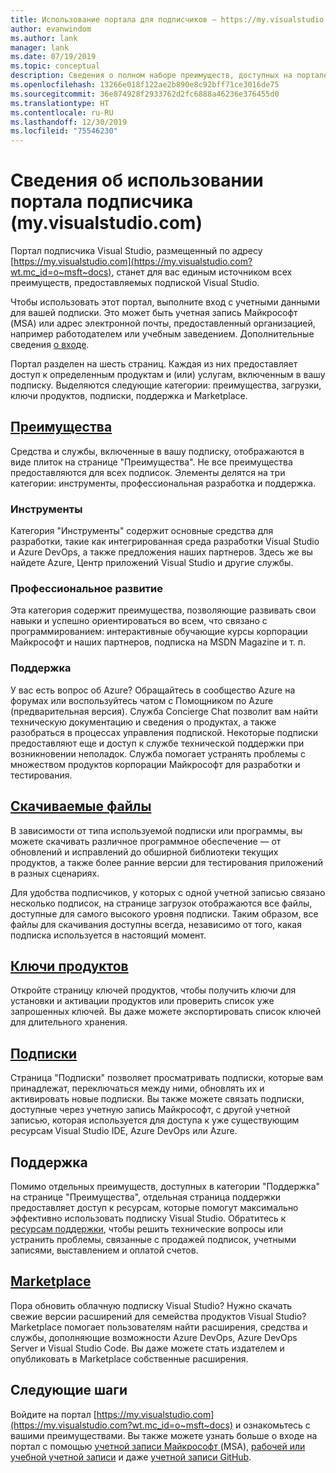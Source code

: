 ```yaml
---
title: Использование портала для подписчиков — https://my.visualstudio.com  | Документы Майкрософт
author: evanwindom
ms.author: lank
manager: lank
ms.date: 07/19/2019
ms.topic: conceptual
description: Сведения о полном наборе преимуществ, доступных на портале подписок Visual Studio
ms.openlocfilehash: 13266e018f122ae2b890e8c92bff71ce3016de75
ms.sourcegitcommit: 36e874928f2933762d2fc6888a46236e376455d0
ms.translationtype: HT
ms.contentlocale: ru-RU
ms.lasthandoff: 12/30/2019
ms.locfileid: "75546230"
---
```

# <a name="using-the-subscriber-portal---myvisualstudiocom"></a>Сведения об использовании портала подписчика (my.visualstudio.com)

Портал подписчика Visual Studio, размещенный по адресу [https://my.visualstudio.com](https://my.visualstudio.com?wt.mc_id=o~msft~docs), станет для вас единым источником всех преимуществ, предоставляемых подпиской Visual Studio.

Чтобы использовать этот портал, выполните вход с учетными данными для вашей подписки.  Это может быть учетная запись Майкрософт (MSA) или адрес электронной почты, предоставленный организацией, например работодателем или учебным заведением.  Дополнительные сведения [о входе](signing-in.md).

Портал разделен на шесть страниц.  Каждая из них предоставляет доступ к определенным продуктам и (или) услугам, включенным в вашу подписку.  Выделяются следующие категории: преимущества, загрузки, ключи продуктов, подписки, поддержка и Marketplace.

## <a name="benefitshttpsmyvisualstudiocombenefitswtmc_idomsftdocs"></a>[Преимущества](https://my.visualstudio.com/benefits?wt.mc_id=o~msft~docs)
Средства и службы, включенные в вашу подписку, отображаются в виде плиток на странице "Преимущества".  Не все преимущества предоставляются для всех подписок. Элементы делятся на три категории:  инструменты, профессиональная разработка и поддержка.  

### <a name="tools"></a>Инструменты
Категория "Инструменты" содержит основные средства для разработки, такие как интегрированная среда разработки Visual Studio и Azure DevOps, а также предложения наших партнеров.  Здесь же вы найдете Azure, Центр приложений Visual Studio и другие службы.

### <a name="professional-development"></a>Профессиональное развитие
Эта категория содержит преимущества, позволяющие развивать свои навыки и успешно ориентироваться во всем, что связано с программированием: интерактивные обучающие курсы корпорации Майкрософт и наших партнеров, подписка на MSDN Magazine и т. п.

### <a name="support"></a>Поддержка
У вас есть вопрос об Azure?  Обращайтесь в сообщество Azure на форумах или воспользуйтесь чатом с Помощником по Azure (предварительная версия).  Служба Concierge Chat позволит вам найти техническую документацию и сведения о продуктах, а также разобраться в процессах управления подпиской.  Некоторые подписки предоставляют еще и доступ к службе технической поддержки при возникновении неполадок. Служба помогает устранять проблемы с множеством продуктов корпорации Майкрософт для разработки и тестирования.

## <a name="downloadshttpsmyvisualstudiocomdownloadswtmc_idomsftdocs"></a>[Скачиваемые файлы](https://my.visualstudio.com/downloads?wt.mc_id=o~msft~docs)
В зависимости от типа используемой подписки или программы, вы можете скачивать различное программное обеспечение — от обновлений и исправлений до обширной библиотеки текущих продуктов, а также более ранние версии для тестирования приложений в разных сценариях.

Для удобства подписчиков, у которых с одной учетной записью связано несколько подписок, на странице загрузок отображаются все файлы, доступные для самого высокого уровня подписки.  Таким образом, все файлы для скачивания доступны всегда, независимо от того, какая подписка используется в настоящий момент.

## <a name="product-keyshttpsmyvisualstudiocomproductkeyswtmc_idomsftdocs"></a>[Ключи продуктов](https://my.visualstudio.com/productkeys?wt.mc_id=o~msft~docs)
Откройте страницу ключей продуктов, чтобы получить ключи для установки и активации продуктов или проверить список уже запрошенных ключей.  Вы даже можете экспортировать список ключей для длительного хранения.

## <a name="subscriptionshttpsmyvisualstudiocomsubscriptionswtmc_idomsftdocs"></a>[Подписки](https://my.visualstudio.com/subscriptions?wt.mc_id=o~msft~docs)
Страница "Подписки" позволяет просматривать подписки, которые вам принадлежат, переключаться между ними, обновлять их и активировать новые подписки. Вы также можете связать подписки, доступные через учетную запись Майкрософт, с другой учетной записью, которая используется для доступа к уже существующим ресурсам Visual Studio IDE, Azure DevOps или Azure.

## <a name="support"></a>Поддержка

Помимо отдельных преимуществ, доступных в категории "Поддержка" на странице "Преимущества", отдельная страница поддержки предоставляет доступ к ресурсам, которые помогут максимально эффективно использовать подписку Visual Studio. Обратитесь к [ресурсам поддержки](https://visualstudio.microsoft.com/subscriptions/support/), чтобы решить технические вопросы или устранить проблемы, связанные с продажей подписок, учетными записями, выставлением и оплатой счетов.

## <a name="marketplacehttpsmarketplacevisualstudiocom"></a>[Marketplace](https://marketplace.visualstudio.com/)

Пора обновить облачную подписку Visual Studio?  Нужно скачать свежие версии расширений для семейства продуктов Visual Studio?  Marketplace помогает пользователям найти расширения, средства и службы, дополняющие возможности Azure DevOps, Azure DevOps Server и Visual Studio Code. Вы даже можете стать издателем и опубликовать в Marketplace собственные расширения.

## <a name="next-steps"></a>Следующие шаги
Войдите на портал [https://my.visualstudio.com](https://my.visualstudio.com?wt.mc_id=o~msft~docs) и ознакомьтесь с вашими преимуществами.  Вы также можете узнать больше о входе на портал с помощью [учетной записи Майкрософт ](sign-in-msa.md)(MSA), [рабочей или учебной учетной записи](sign-in-work.md) и даже [учетной записи GitHub](sign-in-github.md). 